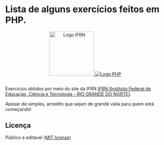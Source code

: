 # Lista de alguns exercícios feitos em PHP.
<p align="center">
  <a href="#">
    <img src="https://upload.wikimedia.org/wikipedia/commons/thumb/9/9c/Instituto_Federal_do_Rio_Grande_do_Norte_-_Marca_Vertical_2015.svg/1200px-Instituto_Federal_do_Rio_Grande_do_Norte_-_Marca_Vertical_2015.svg.png" alt="Logo IFRN" width="140px">
   <img src="https://upload.wikimedia.org/wikipedia/commons/thumb/2/27/PHP-logo.svg/260px-PHP-logo.svg.png" alt="Logo PHP">
  </a>
</p>

##

<p>Exercícios obtidos por meio do site da IFRN <a href="https://docente.ifrn.edu.br/pedrobaesse/disciplinas/programacao-web/material-de-aula/aula-06-exercicios-para-pensar-em-php/view">IFRN (Instituto Federal de Educação, Ciência e Tecnologia - RIO GRANDE DO NORTE)</a>.</p>

<p>Apesar de simples, acredito que sejam de grande valia para quem está começando!</p>

## Licença
Público e editável (<a href="https://opensource.org/licenses/MIT">MIT license</a>)

